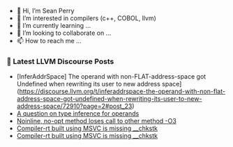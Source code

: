 - 👋 Hi, I’m Sean Perry
- 👀 I’m interested in compilers (c++, COBOL, llvm)
- 🌱 I’m currently learning ...
- 💞️ I’m looking to collaborate on ...
- 📫 How to reach me ...

<!---
s66perry/s66perry is a ✨ special ✨ repository because its `README.md` (this file) appears on your GitHub profile.
You can click the Preview link to take a look at your changes.
--->
### 📕 Latest LLVM Discourse Posts

<!-- DISCOURSE-LLVM:START -->
- [InferAddrSpace] The operand with non-FLAT-address-space got Undefined when rewriting its user to new address space](https://discourse.llvm.org/t/inferaddrspace-the-operand-with-non-flat-address-space-got-undefined-when-rewriting-its-user-to-new-address-space/72910?page=2#post_23)
- [A question on type inference for operands](https://discourse.llvm.org/t/a-question-on-type-inference-for-operands/73072#post_1)
- [Noinline, no-opt method loses call to other method -O3](https://discourse.llvm.org/t/noinline-no-opt-method-loses-call-to-other-method-o3/73068#post_4)
- [Compiler-rt built using MSVC is missing __chkstk](https://discourse.llvm.org/t/compiler-rt-built-using-msvc-is-missing-chkstk/73059#post_9)
- [Compiler-rt built using MSVC is missing __chkstk](https://discourse.llvm.org/t/compiler-rt-built-using-msvc-is-missing-chkstk/73059#post_8)
<!-- DISCOURSE-LLVM:END -->
